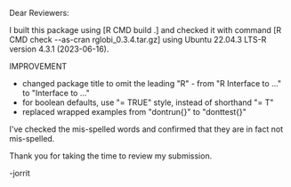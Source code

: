 Dear Reviewers:

I built this package using [R CMD build .] and checked it with command [R CMD check --as-cran rglobi_0.3.4.tar.gz] using Ubuntu 22.04.3 LTS-R version 4.3.1 (2023-06-16). 

IMPROVEMENT
 * changed package title to omit the leading "R" - from "R Interface to ..." to "Interface to ..."
 * for boolean defaults, use "= TRUE" style, instead of shorthand "= T" 
 * replaced wrapped examples from "dontrun{}" to "donttest{}" 


I've checked the mis-spelled words and confirmed that they are in fact not mis-spelled. 

Thank you for taking the time to review my submission.

-jorrit

